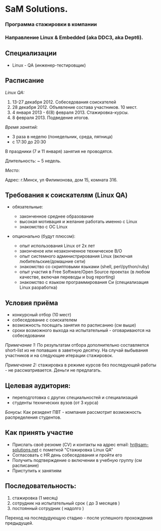 # SaM Solutions.
### Программа стажировки в компании 
### Направление Linux & Embedded (aka DDC3, aka Dept6).


## Специализации

* Linux - QA (инженер-тестировщик)

## Расписание

_Linux QA:_

1. 13-27 декабря 2012. Собеседования соискателей
2. 28 декабря 2012. Объявление состава участников. 10 мест.
3. 4 января 2013 - 6(8) февраля 2013. Стажировка-курсы.
4. 8 февраля 2013. Подведение итогов.

_Время занятий:_

* 3 раза в неделю (понедельник, среда, пятница)
* c 17:30 до 20:30 

В праздники (7 и 11 января) занятия не проводятся.

Длительность: ~ 5 недель.

_Место_:

Адрес: г.Минск, ул Филимонова, дом 15, комната 316.

## Требования к соискателям (Linux QA)

* обязательные:
	* законченное среднее образование
	* высокая мотивация и желание работать именно с Linux
	* знакомство с ОС Linux


* опционально (будут плюсом):
	* опыт использования Linux от 2х лет
	* законченое или незаконченное техническое В/О 
	* опыт системного администрирования Linux (включая любительские/домашние сети)
	* знакомство со скриптовыми языками (shell, perl/python/ruby)
	* опыт участия в Free Software/Open Source проектах (в любом качестве, включая переводы и bug reporting)
	* знакомство с языком программирования Си (специализация Linux разработка)

## Условия приёма
* конкурсный отбор (10 мест)
* собеседование с соискателем
* возможность посещать занятия по расписанию (см выше)
* сроки возможного выхода на испытательный - оговариваются на собеседовании

_Примечание 1:_ По результатам отбора дополнительно составляется short-list из не попавших в заветную десятку. На случай выбывания участников и на следующие итерации стажировок.

_Примечание 2:_ стажировка в режиме курсов без последующей работы - не рассматривается. Деньги не предлагать.

## Целевая аудитория:  

* переподготовка с других специальностей и специализаций
* студенты технических вузов (от 3 курса)

_Бонусы_:
Как резидент ПВТ - компания рассмотрит возможность распределения студентов.

## Как принять участие

* Прислать своё резюме (CV) и контакты на адрес email: hr@sam-solutions.net с пометкой "Стажировка Linux QA"
* Согласовать c HR день собеседования и пройти его
* Получить подтверждение о включении в учебную группу (см расписание)
* Приступить к занятиям


## Последовательность:

1. стажировка (1 месяц)
2. сотрудник на испытательный срок ( до 3 месяцев )
3. постоянный сотрудник ( надолго )

Переход на последудующую стадию - после успешного прохождения предыдущей.

